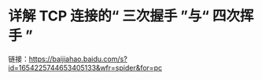 # 详解 TCP 连接的“ 三次握手 ”与“ 四次挥手 ” #

链接：https://baijiahao.baidu.com/s?id=1654225744653405133&wfr=spider&for=pc
